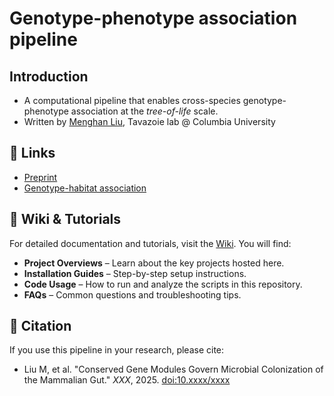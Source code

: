 # Genotype-phenotype association pipeline

## Introduction
- A computational pipeline that enables cross-species genotype-phenotype association at the *tree-of-life* scale. 
- Written by [Menghan Liu](https://scholar.google.com/citations?user=c0x_8r4AAAAJ&hl=en&oi=ao), Tavazoie lab @ Columbia University  

  
## 🔗 Links
- [Preprint](cell.com/XXXX)
- [Genotype-habitat association](https://tavazoielab.c2b2.columbia.edu/GHA/)


## 📖 Wiki & Tutorials
For detailed documentation and tutorials, visit the [Wiki](https://github.com/ml3958/gephe_wiki/wiki). You will find:
- **Project Overviews** – Learn about the key projects hosted here.  
- **Installation Guides** – Step-by-step setup instructions.  
- **Code Usage** – How to run and analyze the scripts in this repository.  
- **FAQs** – Common questions and troubleshooting tips.


## 📜 Citation
If you use this pipeline in your research, please cite:
- Liu M, et al. "Conserved Gene Modules Govern Microbial Colonization of the Mammalian Gut." *XXX*, 2025.
  [doi:10.xxxx/xxxx](https://doi.org/10.xxxx/xxxx)

